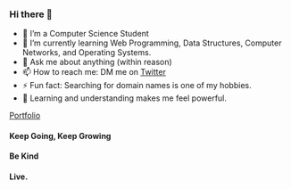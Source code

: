 ### Hi there 👋

<!--
**yuvraajsj18/yuvraajsj18** is a ✨ _special_ ✨ repository because its `README.md` (this file) appears on your GitHub profile.

Here are some ideas to get you started:

- 🔭 I’m currently working on ...
- 🌱 I’m currently learning ...
- 👯 I’m looking to collaborate on ...
- 🤔 I’m looking for help with ...
- 💬 Ask me about ...
- 📫 How to reach me: ...
- 😄 Pronouns: ...
- ⚡ Fun fact: ...
-->

- 🔭 I’m a Computer Science Student
- 🌱 I’m currently learning Web Programming, Data Structures, Computer Networks, and Operating Systems.
- 💬 Ask me about anything (within reason)
- 📫 How to reach me: DM me on [Twitter](https://twitter.com/yuvraajsj18)
- ⚡ Fun fact: Searching for domain names is one of my hobbies.
- 🔭 Learning and understanding makes me feel powerful.

[Portfolio](http://yuvv.xyz)

#### Keep Going, Keep Growing
#### Be Kind
#### Live.
